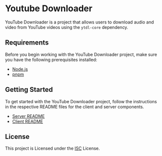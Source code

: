 # Youtube Downloader

YouTube Downloader is a project that allows users to download audio and video from YouTube videos using the `ytdl-core` dependency.

## Requirements

Before you begin working with the YouTube Downloader project, make sure you have the following prerequisites installed:

- [Node.js](https://nodejs.org/es)
- [pnpm](https://pnpm.io/es/)

## Getting Started

To get started with the YouTube Downloader project, follow the instructions in the respective README files for the client and server components.

- [Server README](/server/README.md)
- [Client README](./client/README.md)

## License

This project is Licensed under the [ISC](./LICENSE.md) License.